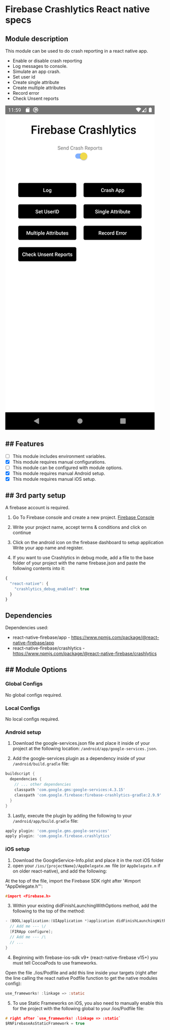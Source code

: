 # Firebase Crashlytics React native specs

## Module description

This module can be used to do crash reporting in a react native app.

- Enable or disable crash reporting
- Log messages to console.
- Simulate an app crash.
- Set user id
- Create single attribute
- Create multiple attributes
- Record error
- Check Unsent reports

![image](preview.png)

## ## Features

- [ ] This module includes environment variables.
- [x] This module requires manual configurations.
- [ ] This module can be configured with module options.
- [x] This module requires manual Android setup.
- [x] This module requires manual iOS setup.

## ## 3rd party setup

A firebase account is required.

1. Go To Firebase console and create a new project.
   [Firebase Console](https://console.firebase.google.com/)

2. Write your project name, accept terms & conditions and click on continue
3. Click on the android icon on the firebase dashboard to setup application Write your app name and register.

4. If you want to use Crashlytics in debug mode, add a file to the base folder of your project with the name firebase.json and paste the following contents into it:

```js
{
  "react-native": {
    "crashlytics_debug_enabled": true
  }
}
```

## Dependencies

Dependencies used:

- react-native-firebase/app - https://www.npmjs.com/package/@react-native-firebase/app
- react-native-firebase/crashlytics - https://www.npmjs.com/package/@react-native-firebase/crashlytics

## ## Module Options

### Global Configs

No global configs required.

### Local Configs

No local configs required.

### Android setup

1. Download the google-services.json file and place it inside of your project at the following location: `/android/app/google-services.json`.

2. Add the google-services plugin as a dependency inside of your `/android/build.gradle` file:

```gradle
buildscript {
  dependencies {
    // ... other dependencies
    classpath 'com.google.gms:google-services:4.3.15'
    classpath 'com.google.firebase:firebase-crashlytics-gradle:2.9.9'
  }
}
```

3. Lastly, execute the plugin by adding the following to your `/android/app/build.gradle` file:

```gradle
apply plugin: 'com.google.gms.google-services'
apply plugin: 'com.google.firebase.crashlytics'
```
### iOS setup

1. Download the GoogleService-Info.plist and place it in the root iOS folder
2. open your `/ios/{projectName}/AppDelegate.mm `file (or `AppDelegate.m` if on older react-native), and add the following:

At the top of the file, import the Firebase SDK right after '#import "AppDelegate.h"':

```c
#import <Firebase.h>
```

3. Within your existing didFinishLaunchingWithOptions method, add the following to the top of the method:

```c
- (BOOL)application:(UIApplication *)application didFinishLaunchingWithOptions:(NSDictionary *)launchOptions {
  // Add me --- \/
  [FIRApp configure];
  // Add me --- /\
  // ...
}
```

4. Beginning with firebase-ios-sdk v9+ (react-native-firebase v15+) you must tell CocoaPods to use frameworks.

Open the file ./ios/Podfile and add this line inside your targets (right after the line calling the react native Podfile function to get the native modules config):

```c
use_frameworks! :linkage => :static

```

5. To use Static Frameworks on iOS, you also need to manually enable this for the project with the following global to your /ios/Podfile file:

```c
# right after `use_frameworks! :linkage => :static`
$RNFirebaseAsStaticFramework = true
```
